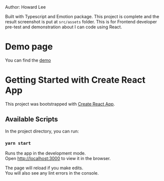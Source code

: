 Author: Howard Lee

Built with Typescript and Emotion package. This project is complete and the result screenshot is put at `src/assets` folder.
This is for Frontend developer pre-test and demonstration about I can code using React.

# Demo page

You can find the [demo](https://yhunglee.github.io/react-calendar)

# Getting Started with Create React App

This project was bootstrapped with [Create React App](https://github.com/facebook/create-react-app).

## Available Scripts

In the project directory, you can run:

### `yarn start`

Runs the app in the development mode.\
Open [http://localhost:3000](http://localhost:3000) to view it in the browser.

The page will reload if you make edits.\
You will also see any lint errors in the console.
